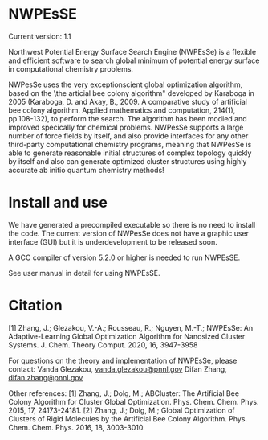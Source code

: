 # NWPEsSE

Current version: 1.1

Northwest Potential Energy Surface Search Engine (NWPEsSe) is a flexible and efficient software to search global minimum of potential energy surface in computational chemistry problems.

NWPesSe uses the very exceptionscient global optimization algorithm, based on the \the
articial bee colony algorithm" developed by Karaboga in 2005 (Karaboga, D. and Akay, B.,
2009. A comparative study of artificial bee colony algorithm. Applied mathematics and
computation, 214(1), pp.108-132), to perform the search. The algorithm has been modied
and improved specically for chemical problems. NWPesSe supports a large number of
force fields by itself, and also provide interfaces for any other third-party computational
chemistry programs, meaning that NWPesSe is able to generate reasonable initial
structures of complex topology quickly by itself and also can generate optimized cluster structures using highly accurate ab initio quantum chemistry methods!

# Install and use
We have generated a precompiled executable so there is no need to install the code. The current version of NWPesSe does not have a graphic user interface (GUI) but it is underdevelopment to be released soon.

A GCC compiler of version 5.2.0 or higher is needed to run NWPEsSE. 

See user manual in detail for using NWPEsSE.

# Citation
[1] Zhang, J.; Glezakou, V.-A.; Rousseau, R.; Nguyen, M.-T.; NWPEsSe: An Adaptive-Learning    Global Optimization Algorithm for Nanosized Cluster Systems. J. Chem. Theory Comput. 2020, 16, 3947-3958

For questions on the theory and implementation of NWPEsSe, please contact:
    Vanda Glezakou, vanda.glezakou@pnnl.gov
    Difan Zhang, difan.zhang@pnnl.gov

Other references:
[1] Zhang, J.; Dolg, M.; ABCluster: The Artificial Bee Colony Algorithm for
    Cluster Global Optimization. Phys. Chem. Chem. Phys. 2015, 17, 24173-24181.
[2] Zhang, J.; Dolg, M.; Global Optimization of Clusters of Rigid Molecules by the
    Artificial Bee Colony Algorithm. Phys. Chem. Chem. Phys. 2016, 18, 3003-3010.

